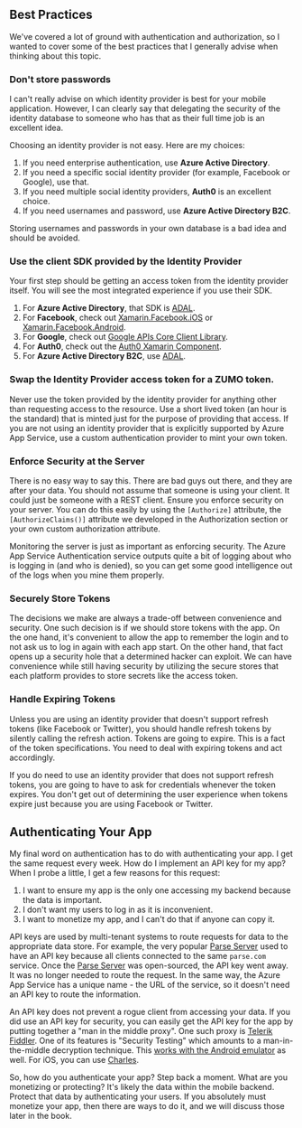 ## Best Practices

We've covered a lot of ground with authentication and authorization, so I wanted to cover some of the
best practices that I generally advise when thinking about this topic.

### Don't store passwords

I can't really advise on which identity provider is best for your mobile application.  However, I can
clearly say that delegating the security of the identity database to someone who has that as their full
time job is an excellent idea.

Choosing an identity provider is not easy.  Here are my choices:

1. If you need enterprise authentication, use **Azure Active Directory**.
2. If you need a specific social identity provider (for example, Facebook or Google), use that.
3. If you need multiple social identity providers, **Auth0** is an excellent choice.
4. If you need usernames and password, use **Azure Active Directory B2C**.

Storing usernames and passwords in your own database is a bad idea and should be avoided.

### Use the client SDK provided by the Identity Provider

Your first step should be getting an access token from the identity provider itself.  You will see the
most integrated experience if you use their SDK.

1. For **Azure Active Directory**, that SDK is [ADAL][1].
2. For **Facebook**, check out [Xamarin.Facebook.iOS][2] or [Xamarin.Facebook.Android][3].
3. For **Google**, check out [Google APIs Core Client Library][4].
4. For **Auth0**, check out the [Auth0 Xamarin Component][5].
5. For **Azure Active Directory B2C**, use [ADAL][1].

### Swap the Identity Provider access token for a ZUMO token.

Never use the token provided by the identity provider for anything other than requesting access to
the resource.  Use a short lived token (an hour is the standard) that is minted just for the purpose
of providing that access.  If you are not using an identity provider that is explicitly supported
by Azure App Service, use a custom authentication provider to mint your own token.

### Enforce Security at the Server

There is no easy way to say this.  There are bad guys out there, and they are after your data.  You
should not assume that someone is using your client.  It could just be someone with a REST client.
Ensure you enforce security on your server.  You can do this easily by using the `[Authorize]`
attribute, the `[AuthorizeClaims()]` attribute we developed in the Authorization section or your
own custom authorization attribute.

Monitoring the server is just as important as enforcing security.  The Azure App Service Authentication
service outputs quite a bit of logging about who is logging in (and who is denied), so you can get some
good intelligence out of the logs when you mine them properly.

### Securely Store Tokens

The decisions we make are always a trade-off between convenience and security.  One such decision is
if we should store tokens with the app.  On the one hand, it's convenient to allow the app to remember
the login and to not ask us to log in again with each app start.  On the other hand, that fact opens
up a security hole that a determined hacker can exploit.  We can have convenience while still having
security by utilizing the secure stores that each platform provides to store secrets like the access
token.

### Handle Expiring Tokens

Unless you are using an identity provider that doesn't support refresh tokens (like Facebook or Twitter),
you should handle refresh tokens by silently calling the refresh action.  Tokens are going to expire.
This is a fact of the token specifications.  You need to deal with expiring tokens and act accordingly.

If you do need to use an identity provider that does not support refresh tokens, you are going to have
to ask for credentials whenever the token expires.  You don't get out of determining the user experience
when tokens expire just because you are using Facebook or Twitter.

## Authenticating Your App

My final word on authentication has to do with authenticating your app.  I get the same request every
week.  How do I implement an API key for my app?  When I probe a little, I get a few reasons for this
request:

1. I want to ensure my app is the only one accessing my backend because the data is important.
2. I don't want my users to log in as it is inconvenient.
3. I want to monetize my app, and I can't do that if anyone can copy it.

API keys are used by multi-tenant systems to route requests for data to the appropriate data store.  For
example, the very popular [Parse Server][6] used to have an API key because all clients connected to the
same `parse.com` service.  Once the [Parse Server][6] was open-sourced, the API key went away.  It was no
longer needed to route the request.  In the same way, the Azure App Service has a unique name - the URL
of the service, so it doesn't need an API key to route the information.

An API key does not prevent a rogue client from accessing your data.  If you did use an API key for security,
you can easily get the API key for the app by putting together a "man in the middle proxy".  One such proxy
is [Telerik Fiddler][7].  One of its features is "Security Testing" which amounts to a man-in-the-middle
decryption technique.  This [works with the Android emulator][8] as well.  For iOS, you can use [Charles][9].

So, how do you authenticate your app?  Step back a moment.  What are you monetizing or protecting?  It's
likely the data within the mobile backend.  Protect that data by authenticating your users.   If you absolutely
must monetize your app, then there are ways to do it, and we will discuss those later in the book.

<!-- Links -->
[1]: https://www.nuget.org/packages/Microsoft.IdentityModel.Clients.ActiveDirectory/
[2]: https://www.nuget.org/packages/Xamarin.Facebook.iOS/
[3]: https://www.nuget.org/packages/Xamarin.Facebook.Android/
[4]: https://www.nuget.org/packages/Google.Apis.Core/
[5]: https://components.xamarin.com/view/auth0client
[6]: https://github.com/ParsePlatform/parse-server
[7]: http://www.telerik.com/fiddler
[8]: https://aurir.wordpress.com/2010/03/22/tutorial-getting-android-emulator-working-with-fiddler-http-proxy-tool/
[9]: https://www.charlesproxy.com/documentation/faqs/using-charles-from-an-iphone/
